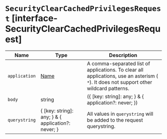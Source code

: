 # `SecurityClearCachedPrivilegesRequest` [interface-SecurityClearCachedPrivilegesRequest]

| Name | Type | Description |
| - | - | - |
| `application` | [Name](./Name.md) | A comma-separated list of applications. To clear all applications, use an asterism ( `*`). It does not support other wildcard patterns. |
| `body` | string | ({ [key: string]: any; } & { application?: never; }) | All values in `body` will be added to the request body. |
| `querystring` | { [key: string]: any; } & { application?: never; } | All values in `querystring` will be added to the request querystring. |
